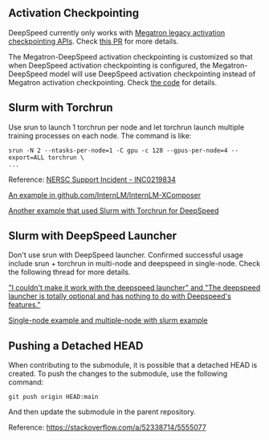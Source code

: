## Activation Checkpointing
DeepSpeed currently only works with [Megatron legacy activation checkpointing APIs](https://github.com/microsoft/Megatron-DeepSpeed/blob/main/megatron/arguments.py#L840-L850). Check [this PR](https://github.com/microsoft/Megatron-DeepSpeed/pull/235/commits/008795f7832220b4d7ea5d29b1719923c9ac16b8) for more details.

The Megatron-DeepSpeed activation checkpointing is customized so that when DeepSpeed activation checkpointing is configured, the Megatron-DeepSpeed model will use DeepSpeed activation checkpointing instead of Megatron activation checkpointing. Check [the code](https://github.com/microsoft/Megatron-DeepSpeed/blob/7eb36a11b3a9c48ed07b93692ccf22bfb5577f7e/megatron/core/tensor_parallel/random.py#L323-L330) for details.

## Slurm with Torchrun
Use srun to launch 1 torchrun per node and let torchrun launch multiple training processes on each node. The command is like:

```
srun -N 2 --ntasks-per-node=1 -C gpu -c 128 --gpus-per-node=4 --export=ALL torchrun \
...
```

Reference: [NERSC Support Incident - INC0219834](https://nersc.servicenowservices.com/nav_to.do?uri=%2Fincident.do%3Fsys_id%3Df0acdac21b02c610ac81a820f54bcb0a%26sysparm_stack%3Dincident_list.do%3Fsysparm_query%3Dactive%3Dtrue)

[An example in github.com/InternLM/InternLM-XComposer](https://github.com/InternLM/InternLM-XComposer/blob/04e0d530ece2d5b15fad6733ab7a375531e00c97/projects/ShareGPT4V/scripts/sharegpt4v/slurm_pretrain_7b.sh#L32)

[Another example that used Slurm with Torchrun for DeepSpeed](https://github.com/woojinsoh/Megatron-DeepSpeed-Slurm/blob/master/megatron_ds_mnmg.slurm)

## Slurm with DeepSpeed Launcher
Don't use srun with DeepSpeed launcher. Confirmed successful usage include srun + torchrun in multi-node and deepspeed in single-node. Check the following thread for more details.

["I couldn't make it work with the deepspeed launcher" and "The deepspeed launcher is totally optional and has nothing to do with Deepspeed's features."](https://github.com/microsoft/DeepSpeed/issues/2025)

[Single-node example and multiple-node with slurm example](https://github.com/bigscience-workshop/Megatron-DeepSpeed/?tab=readme-ov-file#gpt-pretraining)

## Pushing a Detached HEAD

When contributing to the submodule, it is possible that a detached HEAD is created. To push the changes to the submodule, use the following command:

```
git push origin HEAD:main
```

And then update the submodule in the parent repository.

Reference: https://stackoverflow.com/a/52338714/5555077